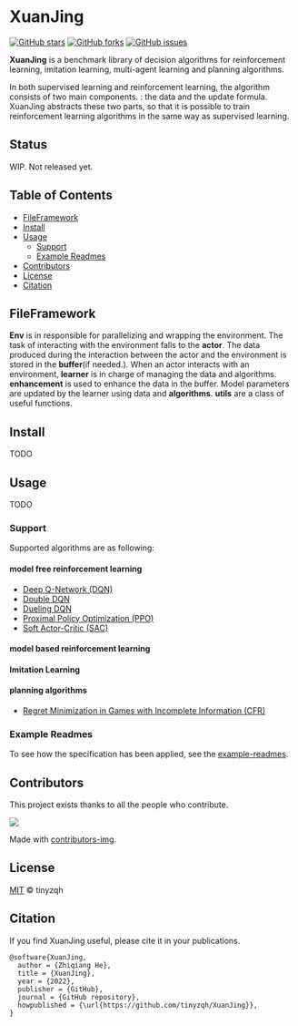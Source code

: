 
# XuanJing

 [![GitHub stars](https://img.shields.io/github/stars/tinyzqh/XuanJing)](https://github.com/tinyzqh/XuanJing/stargazers) 
 [![GitHub forks](https://img.shields.io/github/forks/tinyzqh/XuanJing)](https://github.com/tinyzqh/XuanJingnetwork) 
 [![GitHub issues](https://img.shields.io/github/issues/tinyzqh/XuanJing)](https://github.com/tinyzqh/XuanJing/issues) 

**XuanJing** is a benchmark library of decision algorithms for reinforcement learning, imitation learning,
multi-agent learning and planning algorithms.

In both supervised learning and reinforcement learning, the algorithm consists of two main components.
: the data and the update formula.
XuanJing abstracts these two parts, so that it is possible to train reinforcement 
learning algorithms in the same way as supervised learning.

## Status

WIP. Not released yet.

## Table of Contents

- [FileFramework](#fileframework)
- [Install](#install)
- [Usage](#usage)
  - [Support](#support)  
  - [Example Readmes](#example-readmes)
- [Contributors](#contributors)
- [License](#license)
- [Citation](#citation)


## FileFramework


**Env** is in responsible for parallelizing and wrapping the environment.
The task of interacting with the environment falls to the **actor**. 
The data produced during the interaction between the actor and the environment 
is stored in the **buffer**(if needed.).
When an actor interacts with an environment, **learner** is in charge of managing the 
data and algorithms. **enhancement** is used to enhance the data in the buffer.
Model parameters are updated by the learner using data and **algorithms**.
**utils** are a class of useful functions.



## Install

TODO

## Usage

TODO

### Support

Supported algorithms are as following:

#### model free reinforcement learning

- [Deep Q-Network (DQN)](https://storage.googleapis.com/deepmind-media/dqn/DQNNaturePaper.pdf)
- [Double DQN](https://arxiv.org/pdf/1509.06461.pdf)
- [Dueling DQN](https://arxiv.org/pdf/1511.06581.pdf)
- [Proximal Policy Optimization (PPO)](https://arxiv.org/pdf/1707.06347.pdf)
- [Soft Actor-Critic (SAC)](https://arxiv.org/pdf/1812.05905.pdf)

#### model based reinforcement learning


#### Imitation Learning


#### planning algorithms

- [Regret Minimization in Games with Incomplete
Information (CFR)](https://proceedings.neurips.cc/paper/2007/file/08d98638c6fcd194a4b1e6992063e944-Paper.pdf)


### Example Readmes

To see how the specification has been applied, see the [example-readmes](example-readmes/).



## Contributors

This project exists thanks to all the people who contribute. 

<a href="https://github.com/tinyzqh/XuanJing/graphs/contributors">
  <img src="https://contrib.rocks/image?repo=tinyzqh/XuanJing" />
</a>

Made with [contributors-img](https://contrib.rocks/preview?repo=tinyzqh%2FXuanJing).

## License

[MIT](LICENSE) © tinyzqh

## Citation

If you find XuanJing useful, please cite it in your publications.

```
@software{XuanJing,
  author = {Zhiqiang He},
  title = {XuanJing},
  year = {2022},
  publisher = {GitHub},
  journal = {GitHub repository},
  howpublished = {\url{https://github.com/tinyzqh/XuanJing}},
}
```